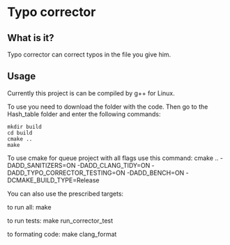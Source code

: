# Typo corrector

## What is it?

Typo corrector can correct typos in the file you give him.

## Usage

Currently this project is can be compiled by g++ for Linux.

To use you need to download the folder with the code. Then go to the Hash_table folder and enter the following commands:
    
    mkdir build
    cd build
    cmake ..
    make

To use cmake for queue project with all flags use this command:
cmake .. -DADD_SANITIZERS=ON -DADD_CLANG_TIDY=ON -DADD_TYPO_CORRECTOR_TESTING=ON -DADD_BENCH=ON -DCMAKE_BUILD_TYPE=Release

You can also use the prescribed targets:

to run all:        make

to run tests:      make run_corrector_test

to formating code: make clang_format
